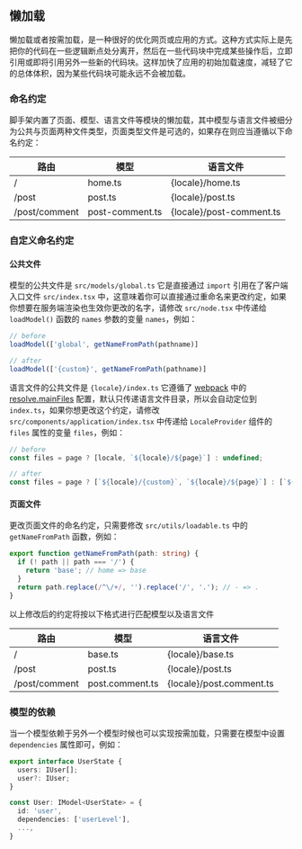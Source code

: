 ## 懒加载

懒加载或者按需加载，是一种很好的优化网页或应用的方式。这种方式实际上是先把你的代码在一些逻辑断点处分离开，然后在一些代码块中完成某些操作后，立即引用或即将引用另外一些新的代码块。这样加快了应用的初始加载速度，减轻了它的总体体积，因为某些代码块可能永远不会被加载。

### 命名约定

脚手架内置了页面、模型、语言文件等模块的懒加载，其中模型与语言文件被细分为公共与页面两种文件类型，页面类型文件是可选的，如果存在则应当遵循以下命名约定：

路由| 模型 | 语言文件
---|---|---
/ | home.ts | {locale}/home.ts
/post | post.ts | {locale}/post.ts
/post/comment | post-comment.ts | {locale}/post-comment.ts

### 自定义命名约定

#### 公共文件

模型的公共文件是 `src/models/global.ts` 它是直接通过 `import` 引用在了客户端入口文件 `src/index.tsx` 中，这意味着你可以直接通过重命名来更改约定，如果你想要在服务端渲染也生效你更改的名字，请修改 `src/node.tsx` 中传递给 `loadModel()` 函数的 `names` 参数的变量 `names`，例如：

```javascript
// before
loadModel(['global', getNameFromPath(pathname)]

// after
loadModel(['{custom}', getNameFromPath(pathname)]
```

语言文件的公共文件是 `{locale}/index.ts` 它遵循了 [webpack](https://webpack.js.org/) 中的 [resolve.mainFiles](https://webpack.js.org/configuration/resolve/#resolvemainfiles) 配置，默认只传递语言文件目录，所以会自动定位到 `index.ts`，如果你想更改这个约定，请修改 `src/components/application/index.tsx` 中传递给 `LocaleProvider` 组件的 `files` 属性的变量 `files`，例如：

```javascript
// before
const files = page ? [locale, `${locale}/${page}`] : undefined;

// after
const files = page ? [`${locale}/{custom}`, `${locale}/${page}`] : [`${locale}/{custom}`];
```

#### 页面文件

更改页面文件的命名约定，只需要修改 `src/utils/loadable.ts` 中的 `getNameFromPath` 函数，例如：

```typescript
export function getNameFromPath(path: string) {
  if (! path || path === '/') {
    return 'base'; // home => base
  }
  return path.replace(/^\/+/, '').replace('/', '.'); // - => .
}
```

以上修改后的约定将按以下格式进行匹配模型以及语言文件

路由| 模型 | 语言文件
---|---|---
/ | base.ts | {locale}/base.ts
/post | post.ts | {locale}/post.ts
/post/comment | post.comment.ts | {locale}/post.comment.ts


### 模型的依赖

当一个模型依赖于另外一个模型时候也可以实现按需加载，只需要在模型中设置 `dependencies` 属性即可，例如：

```ts
export interface UserState {
  users: IUser[];
  user?: IUser;
}

const User: IModel<UserState> = {
  id: 'user',
  dependencies: ['userLevel'],
  ...,
}
```
